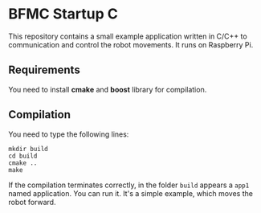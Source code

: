 # BFMC Startup C

This repository contains a small example application written in C/C++ to communication and control the robot movements. It runs on Raspberry Pi.

## Requirements
You need to install **cmake** and **boost** library for compilation.

## Compilation
You need to type the following lines:
    
    mkdir build
    cd build
    cmake ..
    make

If the compilation terminates correctly, in the folder `build` appears a `app1` named application. 
You can run it. It's a simple example, which moves the robot forward. 
